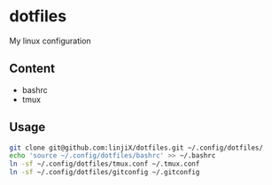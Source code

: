 # dotfiles

My linux configuration

## Content

-   bashrc
-   tmux

## Usage

```sh
git clone git@github.com:linjiX/dotfiles.git ~/.config/dotfiles/
echo 'source ~/.config/dotfiles/bashrc' >> ~/.bashrc
ln -sf ~/.config/dotfiles/tmux.conf ~/.tmux.conf
ln -sf ~/.config/dotfiles/gitconfig ~/.gitconfig
```
